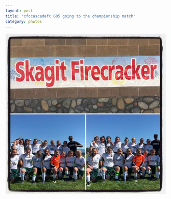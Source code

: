 ```yaml
---
layout: post
title: "cfccascadefc G05 going to the championship match"
category: photos
---
```


[![cfccascadefc G05 going to the championship match](/instagram/th-BkIshnGh0Zu.jpg)](https://www.instagram.com/p/BkIshnGh0Zu/)
